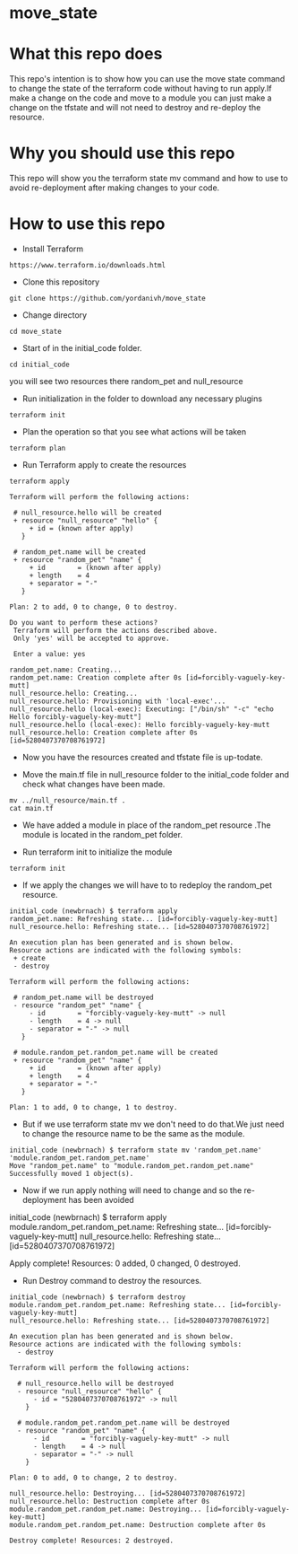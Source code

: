 # move_state

# What this repo does
This repo's intention is to show how you can use the move state command to change the state of the terraform code without having to run apply.If make a change on the code and move to a module you can just make a change on the tfstate and will not need to destroy and re-deploy the resource.

# Why you should use this repo

This repo will show you the terraform state mv command and how to use to avoid re-deployment after making changes to your code.

# How to use this repo

 * Install Terraform
 ```
 https://www.terraform.io/downloads.html
 ```
 
 * Clone this repository
 
 ```
 git clone https://github.com/yordanivh/move_state
 ```
 
 * Change directory
 
 ```
 cd move_state
 ```
 * Start of in the initial_code folder.
```
cd initial_code
```
you will see two resources there random_pet and null_resource

* Run initialization in the folder to download any necessary plugins
 
 ```
 terraform init
 ```
 
* Plan the operation so that you see what actions will be taken
 
 ```
 terraform plan
 ```
 
 * Run Terraform apply to create the resources
 
 ```
 terraform apply
 ```
 
 ```
 Terraform will perform the following actions:

  # null_resource.hello will be created
  + resource "null_resource" "hello" {
      + id = (known after apply)
    }

  # random_pet.name will be created
  + resource "random_pet" "name" {
      + id        = (known after apply)
      + length    = 4
      + separator = "-"
    }

Plan: 2 to add, 0 to change, 0 to destroy.

Do you want to perform these actions?
  Terraform will perform the actions described above.
  Only 'yes' will be accepted to approve.

  Enter a value: yes

random_pet.name: Creating...
random_pet.name: Creation complete after 0s [id=forcibly-vaguely-key-mutt]
null_resource.hello: Creating...
null_resource.hello: Provisioning with 'local-exec'...
null_resource.hello (local-exec): Executing: ["/bin/sh" "-c" "echo Hello forcibly-vaguely-key-mutt"]
null_resource.hello (local-exec): Hello forcibly-vaguely-key-mutt
null_resource.hello: Creation complete after 0s [id=5280407370708761972]
```
 * Now you have the resources created and tfstate file is up-todate.
 
 * Move the main.tf file in null_resource folder to the initial_code folder and check what changes have been made.
 
 ```
 mv ../null_resource/main.tf .
 cat main.tf
 ```
 
 * We have added a module in place of the random_pet resource .The module is located in the random_pet folder.
 
 * Run terraform init to initialize the module
 
 ```
 terraform init
 ```

 * If we apply the changes we will have to to redeploy the random_pet resource.
 
 ```
 initial_code (newbrnach) $ terraform apply
random_pet.name: Refreshing state... [id=forcibly-vaguely-key-mutt]
null_resource.hello: Refreshing state... [id=5280407370708761972]

An execution plan has been generated and is shown below.
Resource actions are indicated with the following symbols:
  + create
  - destroy

Terraform will perform the following actions:

  # random_pet.name will be destroyed
  - resource "random_pet" "name" {
      - id        = "forcibly-vaguely-key-mutt" -> null
      - length    = 4 -> null
      - separator = "-" -> null
    }

  # module.random_pet.random_pet.name will be created
  + resource "random_pet" "name" {
      + id        = (known after apply)
      + length    = 4
      + separator = "-"
    }

Plan: 1 to add, 0 to change, 1 to destroy.
```

* But if we use terraform state mv we don't need to do that.We just need to change the resource name to be the same as the module.
```
initial_code (newbrnach) $ terraform state mv 'random_pet.name' 'module.random_pet.random_pet.name'
Move "random_pet.name" to "module.random_pet.random_pet.name"
Successfully moved 1 object(s).
```
* Now if we run apply nothing will need to change and so the re-deployment has been avoided

initial_code (newbrnach) $ terraform apply
module.random_pet.random_pet.name: Refreshing state... [id=forcibly-vaguely-key-mutt]
null_resource.hello: Refreshing state... [id=5280407370708761972]

Apply complete! Resources: 0 added, 0 changed, 0 destroyed.

* Run Destroy command to destroy the resources. 
```
initial_code (newbrnach) $ terraform destroy
module.random_pet.random_pet.name: Refreshing state... [id=forcibly-vaguely-key-mutt]
null_resource.hello: Refreshing state... [id=5280407370708761972]

An execution plan has been generated and is shown below.
Resource actions are indicated with the following symbols:
  - destroy

Terraform will perform the following actions:

  # null_resource.hello will be destroyed
  - resource "null_resource" "hello" {
      - id = "5280407370708761972" -> null
    }

  # module.random_pet.random_pet.name will be destroyed
  - resource "random_pet" "name" {
      - id        = "forcibly-vaguely-key-mutt" -> null
      - length    = 4 -> null
      - separator = "-" -> null
    }

Plan: 0 to add, 0 to change, 2 to destroy.

null_resource.hello: Destroying... [id=5280407370708761972]
null_resource.hello: Destruction complete after 0s
module.random_pet.random_pet.name: Destroying... [id=forcibly-vaguely-key-mutt]
module.random_pet.random_pet.name: Destruction complete after 0s

Destroy complete! Resources: 2 destroyed.
```
